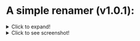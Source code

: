 # **A simple renamer (v1.0.1):**
<details>
  <summary>Click to expand!</summary>
  
This Unity editor script, facilitates the renaming of assets within Unity projects. It allows you to either target selected objects or a whole folder for renaming operations. The tool can be accessed through "Tools/Ahab Tools/A Simple Renamer" in the Unity Editor menu. 

### **Features and Workflow**

<details>
  <summary>Click to expand!</summary>

**Custom Editor Window:**

* A user-friendly interface is presented in a custom editor window. This interface includes toggle buttons, text fields, and actionable buttons that guide you through the renaming process.

**Flexible Renaming Options:**

* You can choose to rename selected objects in the Unity Project tab or all assets within a selected folder. This flexibility allows for targeted or broad renaming actions depending on your project needs.

**Advanced Renaming Features:**

* The tool provides options to replace parts of names, add prefixes, or suffixes, giving you comprehensive control over how assets are renamed within your project.  Click the appropriate button to rename files, add prefixes, or add suffixes based on your settings. Each operation provides immediate feedback in the Unity console.
  
</details>

### **How to Use**

1\. Open the Editor Window:


* Navigate to "Tools/Ahab Tools/A Simple Renamer" in Unity’s top menu to open the editor window.

2\.Choose Operation Type:

* Decide whether you want to rename selected objects or a selected folder. This choice dictates how the renaming operations are applied.

3\.Configure Renaming Parameters:

* If renaming, enter the original name part to replace and the new name part. For adding prefixes or suffixes, specify the prefix or suffix in the provided text fields.

4\.Execute Renaming:
 
* Click the appropriate button to rename files, add prefixes, or add suffixes based on your settings. Each operation provides immediate feedback in the Unity console.

</details>

<details>
  <summary>Click to see screenshot!</summary>
  
![A Simple Renamer UI](images/rv2.PNG "Screenshot of Simple Renamer UI")
</details>

